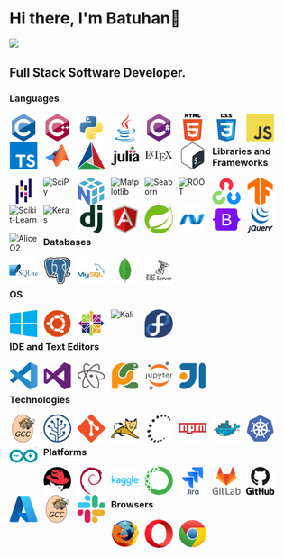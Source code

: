 # Hi there, I'm Batuhan👋 
![](https://komarev.com/ghpvc/?username=ctolon)

## Full Stack Software Developer.

### Languages
<img align="left" alt="C" width="50px" src="https://github.com/devicons/devicon/blob/master/icons/c/c-original.svg" style="padding-right:10px;" />
<img align="left" alt="C++" width="50px" src="https://github.com/devicons/devicon/blob/master/icons/cplusplus/cplusplus-original.svg" style="padding-right:10px;" />
<img align="left" alt="Python" width="50px" src="https://github.com/devicons/devicon/blob/master/icons/python/python-original.svg" style="padding-right:10px;" />
<img align="left" alt="Java" width="50px" src="https://github.com/devicons/devicon/blob/master/icons/java/java-original.svg" style="padding-right:10px;" />
<img align="left" alt="C#" width="50px" src="https://github.com/devicons/devicon/blob/master/icons/csharp/csharp-original.svg" style="padding-right:10px;" />
<img align="left" alt="HTML" width="50px" src="https://github.com/devicons/devicon/blob/master/icons/html5/html5-original-wordmark.svg" style="padding-right:10px;" />
<img align="left" alt="CSS" width="50px" src="https://github.com/devicons/devicon/blob/master/icons/css3/css3-original-wordmark.svg" style="padding-right:10px;" />
<img align="left" alt="Javascript" width="50px" src="https://github.com/devicons/devicon/blob/master/icons/javascript/javascript-original.svg" style="padding-right:10px;" />
<img align="left" alt="TypeScript" width="50px" src="https://github.com/devicons/devicon/blob/master/icons/typescript/typescript-original.svg" style="padding-right:10px;" />
<img align="left" alt="MATLAB" width="50px" src="https://github.com/devicons/devicon/blob/master/icons/matlab/matlab-original.svg" style="padding-right:10px;" />
<img align="left" alt="CMake" width="50px" src="https://github.com/devicons/devicon/blob/master/icons/cmake/cmake-original.svg" style="padding-right:10px;" />
<img align="left" alt="Julia" width="50px" src="https://github.com/devicons/devicon/blob/master/icons/julia/julia-original-wordmark.svg" style="padding-right:10px;" />
<img align="left" alt="LaTeX" width="50px" src="https://github.com/devicons/devicon/blob/master/icons/latex/latex-original.svg" style="padding-right:10px;" />
<img align="left" alt="Bash" width="50px" src="https://github.com/devicons/devicon/blob/master/icons/bash/bash-original.svg" style="padding-right:10px;" />

<br/><br/>

### Libraries and Frameworks
<img align="left" alt="Pandas" width="50px" src="https://github.com/devicons/devicon/blob/master/icons/pandas/pandas-original.svg" style="padding-right:10px;" />
<img align="left" alt="SciPy" width="50px" src="https://upload.wikimedia.org/wikipedia/commons/b/b2/SCIPY_2.svg" style="padding-right:10px;" />
<img align="left" alt="Numpy" width="50px" src="https://github.com/devicons/devicon/blob/master/icons/numpy/numpy-original.svg" style="padding-right:10px;" />
<img align="left" alt="Matplotlib" width="50px" src="https://upload.wikimedia.org/wikipedia/commons/8/84/Matplotlib_icon.svg" style="padding-right:10px;" />
<img align="left" alt="Seaborn" width="50px" src="https://seaborn.pydata.org/_images/logo-mark-lightbg.svg" style="padding-right:10px;" />
<img align="left" alt="ROOT" width="50px" src="https://root.cern/img/logos/ROOT_Logo/misc/generic-logo-cyan-512.png" style="padding-right:10px;" />
<img align="left" alt="OpenCv" width="50px" src="https://github.com/devicons/devicon/blob/master/icons/opencv/opencv-original.svg" style="padding-right:10px;" />
<img align="left" alt="Tensorflow" width="50px" src="https://github.com/devicons/devicon/blob/master/icons/tensorflow/tensorflow-original.svg" style="padding-right:10px;" />
<img align="left" alt="Scikit-Learn" width="50px" src="https://upload.wikimedia.org/wikipedia/commons/thumb/0/05/Scikit_learn_logo_small.svg/1200px-Scikit_learn_logo_small.svg.png" style="padding-right:10px;" />
<img align="left" alt="Keras" width="50px" src="https://upload.wikimedia.org/wikipedia/commons/a/ae/Keras_logo.svg" style="padding-right:10px;" />
<img align="left" alt="Django" width="50px" src="https://github.com/devicons/devicon/blob/master/icons/django/django-plain.svg" style="padding-right:10px;" />
<img align="left" alt="Angular" width="50px" src="https://github.com/devicons/devicon/blob/master/icons/angularjs/angularjs-original.svg" style="padding-right:10px;" />
<img align="left" alt="Spring" width="50px" src="https://github.com/devicons/devicon/blob/master/icons/spring/spring-original.svg" style="padding-right:10px;" />
<img align="left" alt="dotnet" width="50px" src="https://github.com/devicons/devicon/blob/master/icons/dot-net/dot-net-original.svg" style="padding-right:10px;" />
<br/><br/>
<img align="left" alt="boostrap" width="50px" src="https://github.com/devicons/devicon/blob/master/icons/bootstrap/bootstrap-original.svg" style="padding-right:10px;" />
<img align="left" alt="jquery" width="50px" src="https://github.com/devicons/devicon/blob/master/icons/jquery/jquery-original-wordmark.svg" style="padding-right:10px;" />
<img align="left" alt="Alice O2" width="50px" src="https://aliceo2group.github.io/images/o2logo.png" style="padding-right:10px;" />

<br/><br/>

### Databases
<img align="left" alt="SQLite" width="50px" src="https://github.com/devicons/devicon/blob/master/icons/sqlite/sqlite-original-wordmark.svg" style="padding-right:10px;" />
<img align="left" alt="PostgreSQL" width="50px" src="https://github.com/devicons/devicon/blob/master/icons/postgresql/postgresql-original.svg" style="padding-right:10px;" />
<img align="left" alt="MySQL" width="50px" src="https://github.com/devicons/devicon/blob/master/icons/mysql/mysql-original-wordmark.svg" style="padding-right:10px;" />
<img align="left" alt="MongoDB" width="50px" src="https://github.com/devicons/devicon/blob/master/icons/mongodb/mongodb-original.svg" style="padding-right:10px;" />
<img align="left" alt="MSSQL" width="50px" src="https://github.com/devicons/devicon/blob/master/icons/microsoftsqlserver/microsoftsqlserver-plain-wordmark.svg" style="padding-right:10px;" />

<br/><br/>

### OS
<img align="left" alt="Windows" width="50px" src="https://github.com/devicons/devicon/blob/master/icons/windows8/windows8-original.svg" style="padding-right:10px;" />
<img align="left" alt="Ubuntu" width="50px" src="https://github.com/devicons/devicon/blob/master/icons/ubuntu/ubuntu-plain.svg" style="padding-right:10px;" />
<img align="left" alt="CentOS" width="50px" src="https://github.com/devicons/devicon/blob/master/icons/centos/centos-original.svg" style="padding-right:10px;" />
<img align="left" alt="Kali" width="50px" src="https://upload.wikimedia.org/wikipedia/commons/2/2b/Kali-dragon-icon.svg" style="padding-right:10px;" />
<img align="left" alt="Fedora" width="50px" src="https://github.com/devicons/devicon/blob/master/icons/fedora/fedora-original.svg" style="padding-right:10px;" />

<br/><br/>

### IDE and Text Editors
<img align="left" alt="VsCode" width="50px" src="https://github.com/devicons/devicon/blob/master/icons/vscode/vscode-original.svg" style="padding-right:10px;" />
<img align="left" alt="VStudio" width="50px" src="https://github.com/devicons/devicon/blob/master/icons/visualstudio/visualstudio-plain.svg" style="padding-right:10px;" />
<img align="left" alt="Atom" width="50px" src="https://github.com/devicons/devicon/blob/master/icons/atom/atom-original.svg" style="padding-right:10px;" />
<img align="left" alt="PyCharm" width="50px" src="https://github.com/devicons/devicon/blob/master/icons/pycharm/pycharm-original.svg" style="padding-right:10px;" />
<img align="left" alt="Jupyter Notebook" width="50px" src="https://github.com/devicons/devicon/blob/master/icons/jupyter/jupyter-original-wordmark.svg" style="padding-right:10px;" />
<img align="left" alt="intellij" width="50px" src="https://github.com/devicons/devicon/blob/master/icons/intellij/intellij-original.svg" style="padding-right:10px;" />

<br/><br/>

### Technologies
<img align="left" alt="GCC" width="50px" src="https://github.com/devicons/devicon/blob/master/icons/gcc/gcc-original.svg" style="padding-right:10px;" />
<img align="left" alt="SourceTree" width="50px" src="https://github.com/devicons/devicon/blob/master/icons/sourcetree/sourcetree-original.svg" style="padding-right:10px;" />
<img align="left" alt="Git" width="50px" src="https://github.com/devicons/devicon/blob/master/icons/git/git-original.svg" style="padding-right:10px;" />
<img align="left" alt="Tomcat" width="50px" src="https://github.com/devicons/devicon/blob/master/icons/tomcat/tomcat-original.svg" style="padding-right:10px;" />
<img align="left" alt="ssh" width="50px" src="https://github.com/devicons/devicon/blob/master/icons/ssh/ssh-original.svg" style="padding-right:10px;" />
<img align="left" alt="npm" width="50px" src="https://github.com/devicons/devicon/blob/master/icons/npm/npm-original-wordmark.svg" style="padding-right:10px;" />
<img align="left" alt="Docker" width="50px" src="https://github.com/devicons/devicon/blob/master/icons/docker/docker-original.svg" style="padding-right:10px;" />
<img align="left" alt="Kubernetes" width="50px" src="https://github.com/devicons/devicon/blob/master/icons/kubernetes/kubernetes-plain.svg" style="padding-right:10px;" />
<img align="left" alt="Arduino" width="50px" src="https://github.com/devicons/devicon/blob/master/icons/arduino/arduino-original.svg" style="padding-right:10px;" />



<br/><br/>

### Platforms
<img align="left" alt="Redhat" width="50px" src="https://github.com/devicons/devicon/blob/master/icons/redhat/redhat-original.svg" style="padding-right:10px;" />
<img align="left" alt="Debian" width="50px" src="https://github.com/devicons/devicon/blob/master/icons/debian/debian-original.svg" style="padding-right:10px;" />
<img align="left" alt="Kaggle" width="50px" src="https://github.com/devicons/devicon/blob/master/icons/kaggle/kaggle-original-wordmark.svg" style="padding-right:10px;" />
<img align="left" alt="Anaconda" width="50px" src="https://github.com/devicons/devicon/blob/master/icons/anaconda/anaconda-original.svg" style="padding-right:10px;" />
<img align="left" alt="Jira" width="50px" src="https://github.com/devicons/devicon/blob/master/icons/jira/jira-original-wordmark.svg" style="padding-right:10px;" />
<img align="left" alt="Gitlab" width="50px" src="https://github.com/devicons/devicon/blob/master/icons/gitlab/gitlab-original-wordmark.svg" style="padding-right:10px;" />
<img align="left" alt="Github" width="50px" src="https://github.com/devicons/devicon/blob/master/icons/github/github-original-wordmark.svg" style="padding-right:10px;" />
<img align="left" alt="Azure" width="50px" src="https://github.com/devicons/devicon/blob/master/icons/azure/azure-original.svg" style="padding-right:10px;" />
<img align="left" alt="GCC" width="50px" src="https://github.com/devicons/devicon/blob/master/icons/gcc/gcc-original.svg" style="padding-right:10px;" />
<img align="left" alt="Slack" width="50px" src="https://github.com/devicons/devicon/blob/master/icons/slack/slack-original.svg" style="padding-right:10px;" />

<br/><br/>

### Browsers
<img align="left" alt="Firefox" width="50px" src="https://github.com/devicons/devicon/blob/master/icons/firefox/firefox-original.svg" style="padding-right:10px;" />
<img align="left" alt="Chrome" width="50px" src="https://github.com/devicons/devicon/blob/master/icons/opera/opera-original.svg" style="padding-right:10px;" />
<img align="left" alt="Opera" width="50px" src="https://github.com/devicons/devicon/blob/master/icons/chrome/chrome-original.svg" style="padding-right:10px;" />
